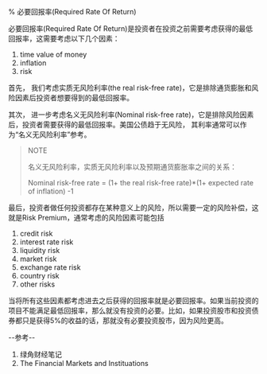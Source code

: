% 必要回报率(Required Rate Of Return) 

必要回报率(Required Rate Of Return)是投资者在投资之前需要考虑获得的最低回报率，这需要考虑以下几个因素：

1. time value of money
2. inflation
3. risk

首先， 我们考虑实质无风险利率(the real risk-free rate)，它是排除通货膨胀和风险因素后投资者想要得到的最低回报率。

其次， 进一步考虑名义无风险利率(Nominal risk-free rate)，它是排除风险因素后，投资者需要获得的最低回报率。美国公债趋于无风险， 其利率通常可以作为“名义无风险利率”参考。

> NOTE
>
> 名义无风险利率，实质无风险利率以及预期通货膨胀率之间的关系：
> 
> Nominal risk-free rate = (1+ the real risk-free rate)*(1+ expected rate of inflation) -1


最后，投资者做任何投资都存在某种意义上的风险，所以需要一定的风险补偿，这就是Risk Premium，通常考虑的风险因素可能包括

1. credit risk
2. interest rate risk
3. liquidity risk
4. market risk
5. exchange rate risk
6. country risk
7. other risks

当将所有这些因素都考虑进去之后获得的回报率就是必要回报率。如果当前投资的项目不能满足最低回报率，那么就没有投资的必要。比如，如果投资股市和投资债券都只是获得5%的收益的话，那就没有必要投资股市，因为风险更高。

--参考--

1. 绿角财经笔记
2. The Financial Markets and Instituations



